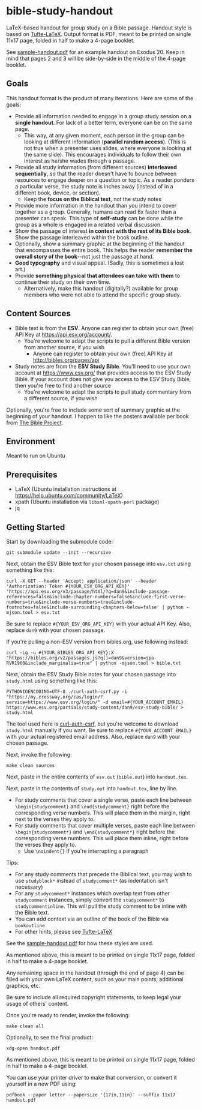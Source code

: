 # bible-study-handout
LaTeX-based handout for group study on a Bible passage.  Handout style is based on [Tufte-LaTeX](https://github.com/Tufte-LaTeX/tufte-latex).  Output format is PDF, meant to be printed on single 11x17 page, folded in half to make a 4-page booklet.

See [sample-handout.pdf](sample-handout.pdf) for an example handout on Exodus 20.  Keep in mind that pages 2 and 3 will be side-by-side in the middle of the 4-page booklet.

## Goals
This handout format is the product of many iterations.  Here are some of the goals:

* Provide all information needed to engage in a group study session on a **single handout**.  For lack of a better term, everyone can be on the same page.
  * This way, at any given moment, each person in the group can be looking at different information (**parallel random access**).  (This is not true when a presenter uses slides, where everyone is looking at the same slide).  This encourages individuals to follow their own interest as he/she wades through a passage.
* Provide all study information (from different sources) **interleaved sequentially**, so that the reader doesn't have to bounce between resources to engage deeper on a question or topic.  As a reader ponders a particular verse, the study note is inches away (instead of in a different book, device, or section).
  * Keep the **focus on the Biblical text**, not the study notes
* Provide more information in the handout than you intend to cover together as a group.  Generally, humans can read 6x faster than a presenter can speak.  This type of **self-study** can be done while the group as a whole is engaged in a related verbal discussion.
* Show the passage of interest **in context with the rest of its Bible book**.  Show the passage interleaved within the book outline.
* Optionally, show a summary graphic at the beginning of the handout that encompasses the entire book.  This helps the reader **remember the overall story of the book**--not just the passage at hand.
* **Good typography** and visual appeal.  (Sadly, this is sometimes a lost art.)
* Provide **something physical that attendees can take with them** to continue their study on their own time.
  * Alternatively, make this handout (digitally?) available for group members who were not able to attend the specific group study.

## Content Sources
* Bible text is from the **ESV**.  Anyone can register to obtain your own (free) API Key at https://api.esv.org/account/.
    * You're welcome to adapt the scripts to pull a different Bible version from another source, if you wish
        * Anyone can register to obtain your own (free) API Key at http://bibles.org/pages/api
* Study notes are from the **ESV Study Bible**.  You'll need to use your own account at https://www.esv.org/ that provides access to the ESV Study Bible.  If your account does not give you access to the ESV Study Bible, then you're free to find another source
    * You're welcome to adapt the scripts to pull study commentary from a different source, if you wish

Optionally, you're free to include some sort of summary graphic at the beginning of your handout.  I happen to like the posters available per book from [The Bible Project](https://thebibleproject.com/explore/).

## Environment
Meant to run on Ubuntu

## Prerequisites
* LaTeX (Ubuntu installation instructions at https://help.ubuntu.com/community/LaTeX)
* xpath (Ubuntu installation via `libxml-xpath-perl` package)
* jq

## Getting Started
Start by downloading the submodule code:
```
git submodule update --init --recursive
```

Next, obtain the ESV Bible text for your chosen passage into `esv.txt` using something like this:
```
curl -X GET --header 'Accept: application/json' --header 'Authorization: Token #{YOUR_ESV_ORG_API_KEY}' 'https://api.esv.org/v3/passage/html/?q=dan9&include-passage-references=false&include-chapter-numbers=false&include-first-verse-numbers=true&include-verse-numbers=true&include-footnotes=false&include-surrounding-chapters-below=false' | python -mjson.tool > esv.txt
```
Be sure to replace `#{YOUR_ESV_ORG_API_KEY}` with your actual API Key.  Also, replace `dan9` with your chosen passage.

If you're pulling a non-ESV version from bibles.org, use following instead:
```
curl -Lg -u #{YOUR_BIBLES_ORG_API_KEY}:X "https://bibles.org/v2/passages.js?q[]=dan9&version=spa-RVR1960&include_marginalia=true" | python -mjson.tool > bible.txt
```

Next, obtain the ESV Study Bible notes for your chosen passage into `study.html` using something like this:
```
PYTHONIOENCODING=UTF-8 ./curl-auth-csrf.py -i "https://my.crossway.org/cas/login/?service=https://www.esv.org/login/" -d email=#{YOUR_ACCOUNT_EMAIL} https://www.esv.org/partials/study-content/dan9/esv-study-bible/ > study.html
```
The tool used here is [curl-auth-csrf](https://github.com/JElchison/curl-auth-csrf), but you're welcome to download `study.html` manually if you want.  Be sure to replace `#{YOUR_ACCOUNT_EMAIL}` with your actual registered email address.  Also, replace `dan9` with your chosen passage.

Next, invoke the following:
```
make clean sources
```

Next, paste in the entire contents of `esv.out` (`bible.out`) into `handout.tex`.

Next, paste in the contents of `study.out` into `handout.tex`, line by line.
* For study comments that cover a single verse, paste each line between `\begin{studycomment}` and `\end{studycomment}` right before the corresponding verse numbers.  This will place them in the margin, right next to the verses they apply to.
* For study comments that cover multiple verses, paste each line between `\begin{studycomment*}` and `\end{studycomment*}` right before the corresponding verse numbers.  This will place them inline, right before the verses they apply to.
  * Use `\noindent{}` if you're interrupting a paragraph

Tips:
* For any study comments that precede the Biblical text, you may wish to use `studyblock*` instead of `studycomment*` (as indentation isn't necessary)
* For any `studycomment*` instances which overlap text from other `studycomment` instances, simply convert the `studycomment*` to `studycommentinline`.  This will pull the study comment to be inline with the Bible text.
* You can add context via an outline of the book of the Bible via `bookoutline`
* For other hints, please see [Tufte-LaTeX](https://github.com/Tufte-LaTeX/tufte-latex)

See the [sample-handout.pdf](sample-handout.pdf) for how these styles are used.

As mentioned above, this is meant to be printed on single 11x17 page, folded in half to make a 4-page booklet.

Any remaining space in the handout (through the end of page 4) can be filled with your own LaTeX content, such as your main points, additional graphics, etc.

Be sure to include all required copyright statements, to keep legal your usage of others' content.

Once you're ready to render, invoke the following:
```
make clean all
```

Optionally, to see the final product:
```
xdg-open handout.pdf
```
As mentioned above, this is meant to be printed on single 11x17 page, folded in half to make a 4-page booklet.

You can use your printer driver to make that conversion, or convert it yourself in a new PDF using:
```
pdfbook --paper letter --papersize '{17in,11in}' --suffix 11x17 handout.pdf
```
